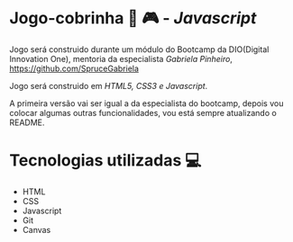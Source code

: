 # Jogo-cobrinha 🐍 :video_game: - _Javascript_
Jogo será construido durante um módulo do Bootcamp da DIO(Digital Innovation One), mentoria da especialista _*Gabriela Pinheiro*_, https://github.com/SpruceGabriela

Jogo será construido em *HTML5, CSS3 e Javascript*.

A primeira versão vai ser igual a da especialista do bootcamp, depois vou colocar algumas outras funcionalidades, vou está sempre atualizando o README.


# Tecnologias utilizadas :computer:
- HTML
- CSS
- Javascript
- Git
- Canvas







